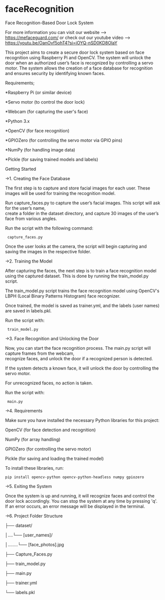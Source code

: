 # faceRecognition
Face Recognition-Based Door Lock System

For more information you can visit our website -->  https://mefaceguard.com/  or check out our youtube video -->  https://youtu.be/OanOvf5ohT4?si=iOYQ-nSD0KD8OlaY

This project aims to create a secure door lock system based on face recognition using Raspberry Pi and OpenCV. The system will unlock the door when an authorized user’s face is recognized by controlling a servo motor. The system allows the creation of a face database for recognition and ensures security by identifying known faces.

Requirements;

*Raspberry Pi (or similar device)

*Servo motor (to control the door lock)

*Webcam (for capturing the user's face)

*Python 3.x

*OpenCV (for face recognition)

*GPIOZero (for controlling the servo motor via GPIO pins)

*NumPy (for handling image data)

*Pickle (for saving trained models and labels)

Getting Started

->1. Creating the Face Database
  
The first step is to capture and store facial images for each user. These images will be used for training the      recognition model.
  
  Run capture_faces.py to capture the user’s facial images. This script will ask for the user’s name,           
  create a folder in the dataset directory, and capture 30 images of the user’s face from various angles.
    
  Run the script with the following command:
    
     capture_faces.py
  
  Once the user looks at the camera, the script will begin capturing and saving the images in the respective folder.

->2. Training the Model
  
After capturing the faces, the next step is to train a face recognition model using the captured dataset. This is   done by running the train_model.py script.
  
  The train_model.py script trains the face recognition model using OpenCV's LBPH (Local Binary Patterns    Histogram) face recognizer.
    
  Once trained, the model is saved as trainer.yml, and the labels (user names) are saved in labels.pkl.
    
  Run the script with:
    
     train_model.py
  
->3. Face Recognition and Unlocking the Door

  Now, you can start the face recognition process. The main.py script will capture frames from the webcam,         
  recognize faces, and unlock the door if a recognized person is detected.
  
  If the system detects a known face, it will unlock the door by controlling the servo motor.
    
   For unrecognized faces, no action is taken.
  
   Run the script with:
  
     main.py

->4. Requirements

  Make sure you have installed the necessary Python libraries for this project:
  
  OpenCV (for face detection and recognition)
  
  NumPy (for array handling)
  
  GPIOZero (for controlling the servo motor)
  
  Pickle (for saving and loading the trained model)
  
  To install these libraries, run:
  
    pip install opencv-python opencv-python-headless numpy gpiozero

->5. Exiting the System
  
 Once the system is up and running, it will recognize faces and control the door lock accordingly. You can stop the system at any time by pressing 'q'. If an error occurs, an error message will be displayed in the terminal.

->6. Project Folder Structure

├── dataset/

│....└── [user_names]/

│........└── [face_photos].jpg

├── Capture_Faces.py

├── train_model.py

├── main.py

├── trainer.yml

└── labels.pkl
